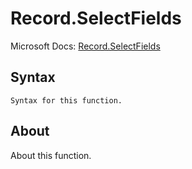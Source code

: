 ---
---

# Record.SelectFields

Microsoft Docs: [Record.SelectFields](https://docs.microsoft.com/en-us/powerquery-m/record-selectfields)

## Syntax

```powerquery-m
Syntax for this function.
```

## About

About this function.

